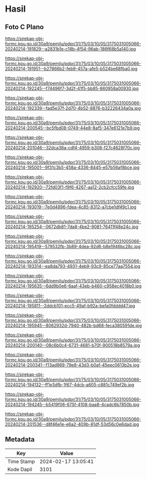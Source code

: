 # Hasil

## Foto C Plano

https://sirekap-obj-formc.kpu.go.id/30a9/pemilu/pdpr/31/75/03/10/05/3175031005066-20240214-191829--a2831b1e-c18b-4f54-96ab-186f68b5a140.jpg

https://sirekap-obj-formc.kpu.go.id/30a9/pemilu/pdpr/31/75/03/10/05/3175031005066-20240214-191951--b27866b2-feb9-457a-afe5-b524be68fba0.jpg

https://sirekap-obj-formc.kpu.go.id/30a9/pemilu/pdpr/31/75/03/10/05/3175031005066-20240214-192245--f74496f7-3d2f-41f5-bb85-860958a00930.jpg

https://sirekap-obj-formc.kpu.go.id/30a9/pemilu/pdpr/31/75/03/10/05/3175031005066-20240214-192339--fad5e37f-2d70-4b52-8876-b32226434a0a.jpg

https://sirekap-obj-formc.kpu.go.id/30a9/pemilu/pdpr/31/75/03/10/05/3175031005066-20240214-200545--bc5fbd08-0749-44e8-8af5-347e6121e7b9.jpg

https://sirekap-obj-formc.kpu.go.id/30a9/pemilu/pdpr/31/75/03/10/05/3175031005066-20240214-201046--32dca38a-cdf4-4959-b308-f27c4628f70c.jpg

https://sirekap-obj-formc.kpu.go.id/30a9/pemilu/pdpr/31/75/03/10/05/3175031005066-20240214-195001--9f31c3b5-458a-4336-8445-e57b56af8bce.jpg

https://sirekap-obj-formc.kpu.go.id/30a9/pemilu/pdpr/31/75/03/10/05/3175031005066-20240214-192920--72fd03f1-f9f6-4267-aa12-2cb2cfcc59fe.jpg

https://sirekap-obj-formc.kpu.go.id/30a9/pemilu/pdpr/31/75/03/10/05/3175031005066-20240214-193019--7e0d4896-fdea-4c85-8312-a7cbe1df49c1.jpg

https://sirekap-obj-formc.kpu.go.id/30a9/pemilu/pdpr/31/75/03/10/05/3175031005066-20240214-195254--0672db81-7da8-4be2-9081-76411f48e24c.jpg

https://sirekap-obj-formc.kpu.go.id/30a9/pemilu/pdpr/31/75/03/10/05/3175031005066-20240214-195419--579532fb-3b89-4dea-92d6-b8e1946bc28c.jpg

https://sirekap-obj-formc.kpu.go.id/30a9/pemilu/pdpr/31/75/03/10/05/3175031005066-20240214-193314--ea8da793-4931-4eb9-93c9-85ce77aa7554.jpg

https://sirekap-obj-formc.kpu.go.id/30a9/pemilu/pdpr/31/75/03/10/05/3175031005066-20240214-195635--6dd9b0e6-6aaf-43eb-b460-c958ec4018b0.jpg

https://sirekap-obj-formc.kpu.go.id/30a9/pemilu/pdpr/31/75/03/10/05/3175031005066-20240214-195811--2ddcb101-ecc5-49af-b92a-befa0fdddd47.jpg

https://sirekap-obj-formc.kpu.go.id/30a9/pemilu/pdpr/31/75/03/10/05/3175031005066-20240214-195945--8062932d-7940-482b-bd68-feca380591de.jpg

https://sirekap-obj-formc.kpu.go.id/30a9/pemilu/pdpr/31/75/03/10/05/3175031005066-20240214-200140--08c6b0c4-6731-4681-b70f-900518b8579a.jpg

https://sirekap-obj-formc.kpu.go.id/30a9/pemilu/pdpr/31/75/03/10/05/3175031005066-20240214-200341--f13ad969-79e8-43d3-b0af-45eec0613b2e.jpg

https://sirekap-obj-formc.kpu.go.id/30a9/pemilu/pdpr/31/75/03/10/05/3175031005066-20240214-194132--ff1e3dfb-1f67-4dcb-a605-c881c749ef2b.jpg

https://sirekap-obj-formc.kpu.go.id/30a9/pemilu/pdpr/31/75/03/10/05/3175031005066-20240214-194245--b5419f06-675f-4108-baa8-4cadc6b7850b.jpg

https://sirekap-obj-formc.kpu.go.id/30a9/pemilu/pdpr/31/75/03/10/05/3175031005066-20240214-201536--d8f46e1e-e6a2-409b-81df-53d56c0e6dad.jpg


## Metadata

| Key        | Value               |
| ---------- | ------------------- |
| Time Stamp | 2024-02-17 13:05:41 |
| Kode Dapil | 3101                |



